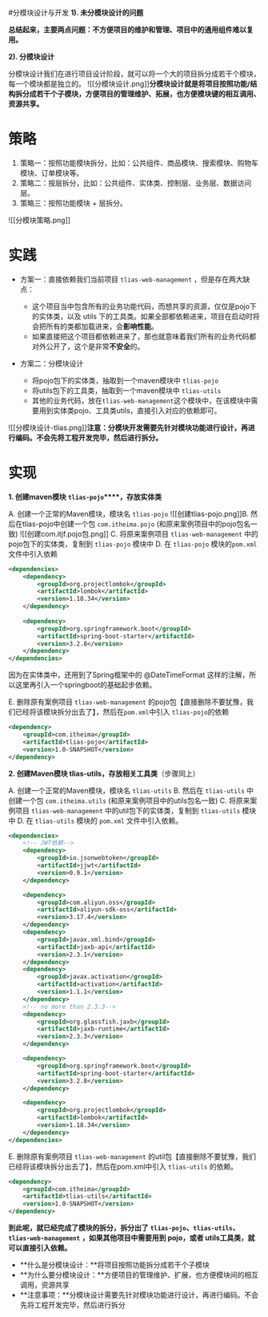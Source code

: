 #分模块设计与开发
**1). 未分模块设计的问题**

**总结起来，主要两点问题：不方便项目的维护和管理、项目中的通用组件难以复用。**

**2). 分模块设计**

分模块设计我们在进行项目设计阶段，就可以将一个大的项目拆分成若干个模块，每一个模块都是独立的。
![[分模块设计.png]]**分模块设计就是将项目按照功能/结构拆分成若干个子模块，方便项目的管理维护、拓展，也方便模块键的相互调用、资源共享。**


# 策略
1. 策略一：按照功能模块拆分，比如：公共组件、商品模块、搜索模块、购物车模块、订单模块等。
2. 策略二：按层拆分，比如：公共组件、实体类、控制层、业务层、数据访问层。
3. 策略三：按照功能模块 + 层拆分。

![[分模块策略.png]]

# 实践

- 方案一：直接依赖我们当前项目 `tlias-web-management` ，但是存在两大缺点：
    - 这个项目当中包含所有的业务功能代码，而想共享的资源，仅仅是pojo下的实体类，以及 utils 下的工具类。如果全部都依赖进来，项目在启动时将会把所有的类都加载进来，会**影响性能**。
    - 如果直接把这个项目都依赖进来了，那也就意味着我们所有的业务代码都对外公开了，这个是非常**不安全**的。

- 方案二：分模块设计
    - 将pojo包下的实体类，抽取到一个maven模块中 `tlias-pojo`
    - 将utils包下的工具类，抽取到一个maven模块中 `tlias-utils`
    - 其他的业务代码，放在`tlias-web-management`这个模块中，在该模块中需要用到实体类pojo、工具类utils，直接引入对应的依赖即可。

![[分模块设计-tlias.png]]**注意：分模块开发需要先针对模块功能进行设计，再进行编码。不会先将工程开发完毕，然后进行拆分。**

# 实现

**1. 创建maven模块** **`tlias-pojo`****，存放实体类**

A. 创建一个正常的Maven模块，模块名 `tlias-pojo`
![[创建tlias-pojo.png]]B. 然后在tlias-pojo中创建一个包 `com.itheima.pojo` (和原来案例项目中的pojo包名一致)
![[创建com.itjf.pojo包.png]]
C. 将原来案例项目 `tlias-web-management` 中的pojo包下的实体类，复制到 `tlias-pojo` 模块中
D. 在 `tlias-pojo` 模块的`pom.xml`文件中引入依赖

```XML
<dependencies>
    <dependency>
        <groupId>org.projectlombok</groupId>
        <artifactId>lombok</artifactId>
        <version>1.18.34</version>
    </dependency>
    
    <dependency>
        <groupId>org.springframework.boot</groupId>
        <artifactId>spring-boot-starter</artifactId>
        <version>3.2.8</version>
    </dependency>
</dependencies>
```
因为在实体类中，还用到了Spring框架中的 @DateTimeFormat 这样的注解，所以这里再引入一个springboot的基础起步依赖。

E. 删除原有案例项目 `tlias-web-management` 的pojo包【直接删除不要犹豫，我们已经将该模块拆分出去了】，然后在`pom.xml`中引入 `tlias-pojo`的依赖

```XML
<dependency>
    <groupId>com.itheima</groupId>
    <artifactId>tlias-pojo</artifactId>
    <version>1.0-SNAPSHOT</version>
</dependency>
```

**2. 创建Maven模块 tlias-utils，存放相关工具类**（步骤同上）

A. 创建一个正常的Maven模块，模块名 `tlias-utils`
B. 然后在 `tlias-utils` 中创建一个包 `com.itheima.utils` (和原来案例项目中的utils包名一致)
C. 将原来案例项目 `tlias-web-management` 中的util包下的实体类，复制到 `tlias-utils` 模块中
D. 在 `tlias-utils` 模块的 `pom.xml` 文件中引入依赖。

```XML
<dependencies>
    <!-- JWT依赖-->
    <dependency>
        <groupId>io.jsonwebtoken</groupId>
        <artifactId>jjwt</artifactId>
        <version>0.9.1</version>
    </dependency>

    <dependency>
        <groupId>com.aliyun.oss</groupId>
        <artifactId>aliyun-sdk-oss</artifactId>
        <version>3.17.4</version>
    </dependency>
    <dependency>
        <groupId>javax.xml.bind</groupId>
        <artifactId>jaxb-api</artifactId>
        <version>2.3.1</version>
    </dependency>
    <dependency>
        <groupId>javax.activation</groupId>
        <artifactId>activation</artifactId>
        <version>1.1.1</version>
    </dependency>
    <!-- no more than 2.3.3-->
    <dependency>
        <groupId>org.glassfish.jaxb</groupId>
        <artifactId>jaxb-runtime</artifactId>
        <version>2.3.3</version>
    </dependency>

    <dependency>
        <groupId>org.springframework.boot</groupId>
        <artifactId>spring-boot-starter</artifactId>
        <version>3.2.8</version>
    </dependency>

    <dependency>
        <groupId>org.projectlombok</groupId>
        <artifactId>lombok</artifactId>
        <version>1.18.34</version>
    </dependency>
</dependencies>
```
E. 删除原有案例项目 `tlias-web-management` 的util包【直接删除不要犹豫，我们已经将该模块拆分出去了】，然后在pom.xml中引入 `tlias-utils` 的依赖。

```XML
<dependency>
    <groupId>com.itheima</groupId>
    <artifactId>tlias-utils</artifactId>
    <version>1.0-SNAPSHOT</version>
</dependency>
```

**到此呢，就已经完成了模块的拆分，拆分出了** **`tlias-pojo`****、****`tlias-utils`****、****`tlias-web-management`** **，如果其他项目中需要用到 pojo，或者 utils工具类，就可以直接引入依赖。**

- **什么是分模块设计：**将项目按照功能拆分成若干个子模块
- **为什么要分模块设计：**方便项目的管理维护、扩展，也方便模块间的相互调用，资源共享
- **注意事项：**分模块设计需要先针对模块功能进行设计，再进行编码。不会先将工程开发完毕，然后进行拆分